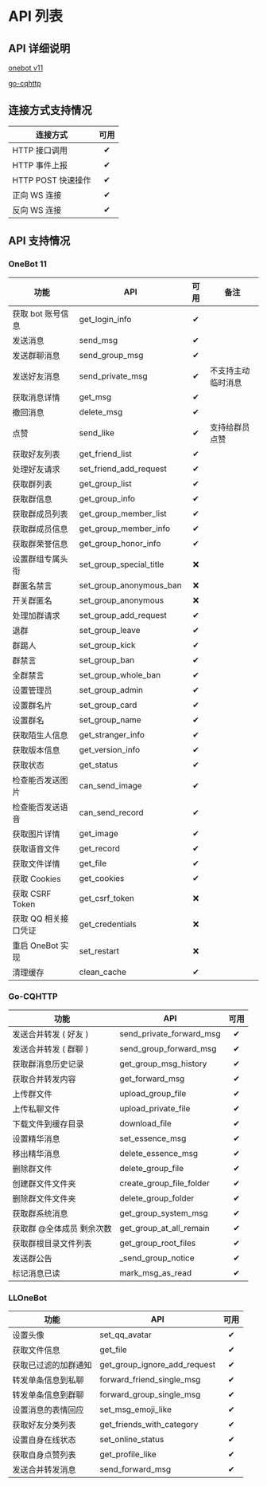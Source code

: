 # API 列表

## API 详细说明

[onebot v11](https://11.onebot.dev/)

[go-cqhttp](https://docs.go-cqhttp.org/api)

## 连接方式支持情况
| 连接方式           |可用|
|----------------|:-:| 
| HTTP 接口调用      | ✔ |
| HTTP 事件上报      | ✔ |
| HTTP POST 快速操作 | ✔ |
| 正向 WS 连接       | ✔ |
| 反向 WS 连接       | ✔ |

## API 支持情况

### OneBot 11
| 功能 |     API    |可用| 备注 |
| --- | -------------  |:--:| -------------- | 
| 获取 bot 账号信息 |   get_login_info | ✔ | |
| 发送消息 |   send_msg | ✔ |
| 发送群聊消息 |   send_group_msg | ✔ |
| 发送好友消息 |   send_private_msg | ✔ | 不支持主动临时消息 |
| 获取消息详情 |   get_msg | ✔ |
| 撤回消息 |   delete_msg | ✔ |
| 点赞 |   send_like | ✔ | 支持给群员点赞 |
| 获取好友列表 |   get_friend_list | ✔ |
| 处理好友请求 |   set_friend_add_request | ✔ |
| 获取群列表 |   get_group_list | ✔ |
| 获取群信息 |   get_group_info | ✔ |
| 获取群成员列表 |   get_group_member_list | ✔ |
| 获取群成员信息 |   get_group_member_info | ✔ |
| 获取群荣誉信息 | get_group_honor_info | ✔ |
| 设置群组专属头衔 |   set_group_special_title | ❌ |
| 群匿名禁言 |   set_group_anonymous_ban | ❌ |
| 开关群匿名 |   set_group_anonymous | ❌ |
| 处理加群请求 |   set_group_add_request | ✔ |
| 退群 |   set_group_leave | ✔ |
| 群踢人 |   set_group_kick | ✔ |
| 群禁言 |   set_group_ban | ✔ |
| 全群禁言 |   set_group_whole_ban | ✔ |
| 设置管理员 |   set_group_admin | ✔ |
| 设置群名片 |   set_group_card | ✔ |
| 设置群名 |   set_group_name | ✔ |
| 获取陌生人信息 |   get_stranger_info | ✔ | |
| 获取版本信息 |   get_version_info | ✔ |
| 获取状态 |   get_status | ✔ |
| 检查能否发送图片 |   can_send_image | ✔ |
| 检查能否发送语音 |   can_send_record | ✔ |
| 获取图片详情 |   get_image | ✔ |
| 获取语音文件 |   get_record | ✔ |
| 获取文件详情 |   get_file | ✔ |
| 获取 Cookies |  get_cookies | ✔ |
| 获取 CSRF Token |  get_csrf_token | ❌ |
| 获取 QQ 相关接口凭证 |  get_credentials | ❌ |
| 重启 OneBot 实现 | set_restart | ❌ |
| 清理缓存 | clean_cache | ✔ |

### Go-CQHTTP
| 功能 |     API    |可用|
| --- | -------------  |:--:|
| 发送合并转发 ( 好友 ) | send_private_forward_msg | ✔ |
| 发送合并转发 ( 群聊 ) | send_group_forward_msg | ✔ |
| 获取群消息历史记录 | get_group_msg_history | ✔ |
| 获取合并转发内容 | get_forward_msg | ✔ |
| 上传群文件 | upload_group_file | ✔ |
| 上传私聊文件 | upload_private_file | ✔ |
| 下载文件到缓存目录 | download_file | ✔ |
| 设置精华消息 | set_essence_msg | ✔ |
| 移出精华消息 | delete_essence_msg | ✔ |
| 删除群文件 | delete_group_file | ✔ |
| 创建群文件文件夹 | create_group_file_folder | ✔ |
| 删除群文件文件夹 | delete_group_folder | ✔ |
| 获取群系统消息 | get_group_system_msg | ✔ |
| 获取群 @全体成员 剩余次数 | get_group_at_all_remain | ✔ |
| 获取群根目录文件列表 | get_group_root_files | ✔ |
| 发送群公告 | _send_group_notice | ✔ |
| 标记消息已读 | mark_msg_as_read | ✔ |

### LLOneBot
| 功能 |     API    |可用|
| --- | -------------  |:--:|
| 设置头像 | set_qq_avatar | ✔ |
| 获取文件信息 | get_file | ✔ |
| 获取已过滤的加群通知 | get_group_ignore_add_request | ✔ |
| 转发单条信息到私聊 | forward_friend_single_msg | ✔ |
| 转发单条信息到群聊 | forward_group_single_msg | ✔ |
| 设置消息的表情回应 | set_msg_emoji_like | ✔ |
| 获取好友分类列表 | get_friends_with_category | ✔ |
| 设置自身在线状态 | set_online_status | ✔ |
| 获取自身点赞列表 | get_profile_like | ✔ |
| 发送合并转发消息 | send_forward_msg | ✔ |
